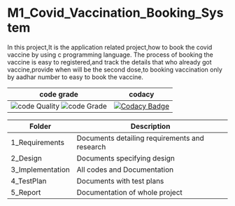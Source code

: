 # M1_Covid_Vaccination_Booking_System
In this project,It is the application related project,how to book the covid vaccine by using c programming language.
The process of booking the vaccine is easy to registered,and track the details that who already got vaccine,provide when will be the second dose,to booking vaccination only by aadhar number to easy to book the vaccine.


| code grade  | codacy |
| ------------- | ------------- | 
|  ![code Quality](https://api.codiga.io/project/30046/score/svg)  ![code Grade](https://api.codiga.io/project/30046/status/svg)|[![Codacy Badge](https://app.codacy.com/project/badge/Grade/076d391618174524984d479ca2a46657)](https://www.codacy.com/gh/sumithra18/M1_Covid_Vaccination_Booking_System/dashboard?utm_source=github.com&amp;utm_medium=referral&amp;utm_content=sumithra18/M1_Covid_Vaccination_Booking_System&amp;utm_campaign=Badge_Grade)|


| Folder  | Description |
| ------------- | ------------- |
|1_Requirements | Documents detailing requirements and research  |
| 2_Design  | Documents specifying design  |
| 3_Implementation	  | All codes and Documentation  |
| 4_TestPlan  | Documents with test plans  |
| 5_Report	  | Documentation of whole project |
